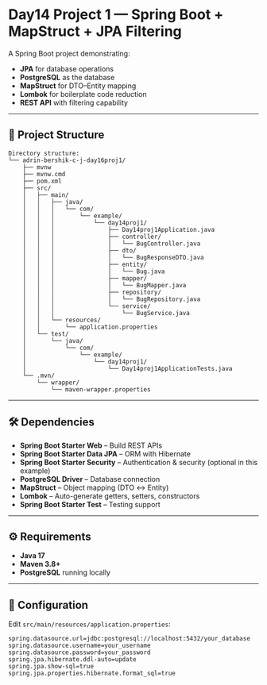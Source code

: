 # Day14 Project 1 — Spring Boot + MapStruct + JPA Filtering

A Spring Boot project demonstrating:
- **JPA** for database operations
- **PostgreSQL** as the database
- **MapStruct** for DTO–Entity mapping
- **Lombok** for boilerplate code reduction
- **REST API** with filtering capability

---

## 📂 Project Structure
```
Directory structure:
└── adrin-bershik-c-j-day16proj1/
    ├── mvnw
    ├── mvnw.cmd
    ├── pom.xml
    ├── src/
    │   ├── main/
    │   │   ├── java/
    │   │   │   └── com/
    │   │   │       └── example/
    │   │   │           └── day14proj1/
    │   │   │               ├── Day14proj1Application.java
    │   │   │               ├── controller/
    │   │   │               │   └── BugController.java
    │   │   │               ├── dto/
    │   │   │               │   └── BugResponseDTO.java
    │   │   │               ├── entity/
    │   │   │               │   └── Bug.java
    │   │   │               ├── mapper/
    │   │   │               │   └── BugMapper.java
    │   │   │               ├── repository/
    │   │   │               │   └── BugRepository.java
    │   │   │               └── service/
    │   │   │                   └── BugService.java
    │   │   └── resources/
    │   │       └── application.properties
    │   └── test/
    │       └── java/
    │           └── com/
    │               └── example/
    │                   └── day14proj1/
    │                       └── Day14proj1ApplicationTests.java
    └── .mvn/
        └── wrapper/
            └── maven-wrapper.properties
```

---

## 🛠 Dependencies
- **Spring Boot Starter Web** – Build REST APIs
- **Spring Boot Starter Data JPA** – ORM with Hibernate
- **Spring Boot Starter Security** – Authentication & security (optional in this example)
- **PostgreSQL Driver** – Database connection
- **MapStruct** – Object mapping (DTO ↔ Entity)
- **Lombok** – Auto-generate getters, setters, constructors
- **Spring Boot Starter Test** – Testing support

---

## ⚙️ Requirements
- **Java 17**
- **Maven 3.8+**
- **PostgreSQL** running locally

---

## 🔧 Configuration
Edit `src/main/resources/application.properties`:

```properties
spring.datasource.url=jdbc:postgresql://localhost:5432/your_database
spring.datasource.username=your_username
spring.datasource.password=your_password
spring.jpa.hibernate.ddl-auto=update
spring.jpa.show-sql=true
spring.jpa.properties.hibernate.format_sql=true
